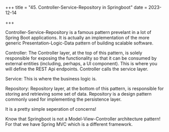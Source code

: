 +++
title = "45. Controller-Service-Repository in Springboot"
date = 2023-12-14

+++

Controller-Service-Repository is a famous pattern prevelant in a lot of Spring Boot applications. It is actually an implementation of the more generic Presentation-Logic-Data pattern of building scalable software.

Controller: The Controller layer, at the top of this pattern, is solely responsible for exposing the functionality so that it can be consumed by external entities (including, perhaps, a UI component). This is where you will define the REST Api endpoints. Controller calls the service layer.

Service: This is where the business logic is.

Repository: Repository layer, at the bottom of this pattern, is responsible for storing and retrieving some set of data. Repository is a design pattern commonly used for implementing the persistence layer.

It is a pretty simple seperation of concerns!

Know that Springboot is not a Model-View-Controller architecture pattern! For that we have Spring MVC which is a different framework.
